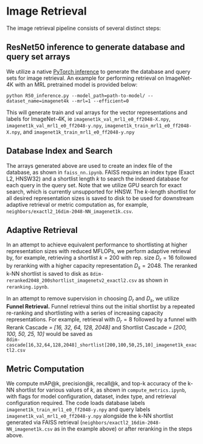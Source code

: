 # Image Retrieval
The image retrieval pipeline consists of several distinct steps:

## ResNet50 inference to generate database and query set arrays
We utilize a native [PyTorch inference](R50_inference.py) to generate the database and query sets for image retrieval. An example for performing 
retrieval on ImageNet-4K with an MRL pretrained model is provided below:

```
python R50_inference.py --model_path=path-to-model/ --dataset_name=imagenet4k --mrl=1 --efficient=0 
```
This will generate train and val arrays for the vector representations and labels for ImageNet-4K, ie
`imagenet1k_val_mrl1_e0_ff2048-X.npy`, `imagenet1k_val_mrl1_e0_ff2048-y.npy`, `imagenet1k_train_mrl1_e0_ff2048-X.npy`, and `imagenet1k_train_mrl1_e0_ff2048-y.npy`

## Database Index and Search
The arrays generated above are used to create an index file of the database, as shown in `faiss_nn.ipynb`. FAISS requires an 
index type (Exact L2, HNSW32) and a shortlist length $k$ to search the indexed database for each query in the query set. Note that we utilize GPU search 
for exact search, which is currently unsupported for HNSW. The $k$-length shortlist for all desired representation sizes is saved to disk to be used 
for downstream adaptive retrieval or metric computation as, for example, `neighbors/exactl2_16dim-2048-NN_imagenet1k.csv`.

## Adaptive Retrieval
In an attempt to achieve equivalent performance to shortlisting at higher representation sizes with reduced MFLOPs, we perform adaptive retrieval by, for example, retrieving a shortlist $k = 200$ with rep. size $D_r = 16$ followed by reranking with a higher capacity representation $D_s = 2048$. The reranked k-NN shortlist is saved to disk as `8dim-reranked2048_200shortlist_imagenetv2_exactl2.csv` as shown in `reranking.ipynb`.

In an attempt to remove supervision in choosing $D_r$ and $D_s$, we utilize **Funnel Retrieval.** Funnel retrieval thins out the initial shortlist by a 
repeated re-ranking and shortlisting with a series of increasing capacity representations. For example, retrieval with $D_r = 8$ followed by a funnel with Rerank Cascade *= [16, 32, 64, 128, 2048]* and Shortlist Cascade *= [200, 100, 50, 25, 10]* would be saved as  
`8dim-cascade[16,32,64,128,2048]_shortlist[200,100,50,25,10]_imagenet1k_exactl2.csv`

## Metric Computation
We compute mAP@k, precision@k, recall@k, and top-k accuracy of the k-NN shortlist for various values of $k$, as shown in
`compute_metrics.ipynb`, with flags for model configuration, dataset, index type, and retrieval configuration required. The code loads database labels
`imagenet1k_train_mrl1_e0_ff2048-y.npy` and query labels `imagenet1k_val_mrl1_e0_ff2048-y.npy` alongside the k-NN shortlist generated via FAISS retrieval 
(`neighbors/exactl2_16dim-2048-NN_imagenet1k.csv` as in the example above) or 
after reranking in the steps above.
